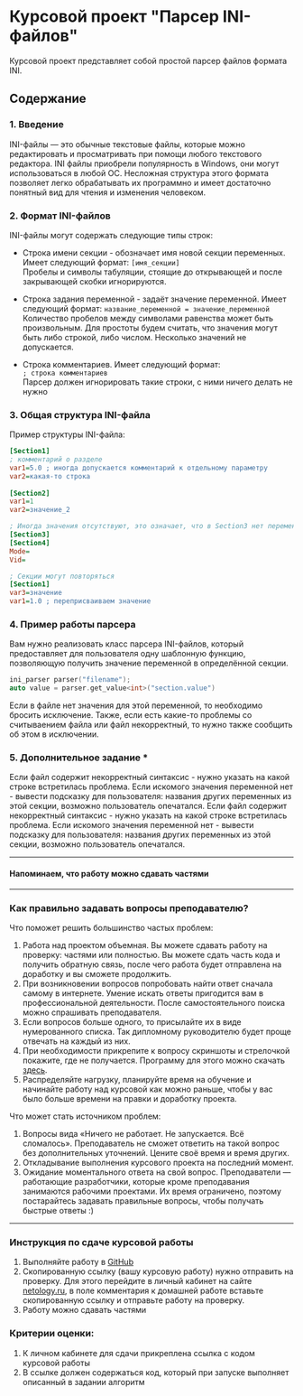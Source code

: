 # Курсовой проект "Парсер INI-файлов"

Курсовой проект представляет собой простой парсер файлов формата INI.

## Содержание

### 1. Введение
INI-файлы — это обычные текстовые файлы, которые можно редактировать и просматривать при помощи любого текстового редактора.
INI файлы приобрели популярность в Windows, они могут использоваться в любой ОС. Несложная структура этого формата позволяет легко обрабатывать их программно и имеет достаточно понятный вид для чтения и изменения человеком.

### 2. Формат INI-файлов
INI-файлы могут содержать следующие типы строк:
* Строка имени секции - обозначает имя новой секции переменных. Имеет следующий формат: 
` [имя_секции] ` <br/>
Пробелы и символы табуляции, стоящие до открывающей и после закрывающей скобки игнорируются.

* Строка задания переменной - задаёт значение переменной. Имеет следующий формат:
` название_переменной = значение_переменной ` <br /> 
Количество пробелов между символами равенства может быть произвольным.
Для простоты будем считать, что значения могут быть либо строкой, либо числом. Несколько значений не допускается.

* Строка комментариев. Имеет следующий формат: <br /> 
` ; строка комментариев ` <br/>
Парсер должен игнорировать такие строки, с ними ничего делать не нужно

### 3. Общая структура INI-файла
Пример структуры INI-файла:
```INI
[Section1]
; комментарий о разделе
var1=5.0 ; иногда допускается комментарий к отдельному параметру
var2=какая-то строка
  
[Section2]
var1=1
var2=значение_2

; Иногда значения отсутствуют, это означает, что в Section3 нет переменных 
[Section3]
[Section4]
Mode=
Vid=

; Секции могут повторяться
[Section1]
var3=значение
var1=1.0 ; переприсваиваем значение
```

### 4. Пример работы парсера
Вам нужно реализовать класс парсера INI-файлов, который предоставляет для пользователя одну шаблонную функцию, позволяющую получить значение переменной в определённой секции. 
 ```C++
ini_parser parser("filename");
auto value = parser.get_value<int>("section.value")
 ```
 Если в файле нет значения для этой переменной, то необходимо бросить исключение.
 Также, если есть какие-то проблемы со считываением файла или файл некорректный, то нужно также сообщить об этом в исключении.

 ### 5. Дополнительное задание *

Если файл содержит некорректный синтаксис - нужно указать на какой строке встретилась проблема. Если искомого значения переменной нет - вывести подсказку для пользователя: названия других переменных из этой секции, возможно пользователь опечатался.
Если файл содержит некорректный синтаксис - нужно указать на какой строке встретилась проблема. Если искомого значения переменной нет - вывести подсказку для пользователя: названия других переменных из этой секции, возможно пользователь опечатался.
 ______
 
 #### Напоминаем, что работу можно сдавать частями
 ______

### Как правильно задавать вопросы преподавателю?

Что поможет решить большинство частых проблем:

1. Работа над проектом объемная. Вы можете сдавать работу на проверку: частями или полностью. Вы можете сдать часть кода и получить обратную связь, после чего работа будет отправлена на доработку и вы сможете продолжить. 
2. При возникновении вопросов попробовать найти ответ сначала самому в интернете. Умение искать ответы пригодится вам в профессиональной деятельности. После самостоятельного поиска можно спрашивать преподавателя.
3. Если вопросов больше одного, то присылайте их в виде нумерованного списка. Так дипломному руководителю будет проще отвечать на каждый из них.
4. При необходимости прикрепите к вопросу скриншоты и стрелочкой покажите, где не получается. Программу для этого можно скачать [здесь](https://app.prntscr.com/ru).
5. Распределяйте нагрузку, планируйте время на обучение и начинайте работу над курсовой как можно раньше, чтобы у вас было больше времени на правки и доработку проекта.

Что может стать источником проблем:

1. Вопросы вида «Ничего не работает. Не запускается. Всё сломалось». Преподаватель не сможет ответить на такой вопрос без дополнительных уточнений. Цените своё время и время других.
2. Откладывание выполнения курсового проекта на последний момент.
3. Ожидание моментального ответа на свой вопрос. Преподаватели — работающие разработчики, которые кроме преподавания занимаются рабочими проектами. Их время ограничено, поэтому постарайтесь задавать правильные вопросы, чтобы получать быстрые ответы :)

______

### Инструкция по сдаче курсовой работы

1. Выполняйте работу в [GitHub](https://github.com/)
2. Скопированную ссылку (вашу курсовую работу) нужно отправить на проверку. Для этого перейдите в личный кабинет на сайте [netology.ru](http://netology.ru/), в поле комментария к домашней работе вставьте скопированную ссылку и отправьте работу на проверку.
3. Работу можно сдавать частями

### Критерии оценки:

1. К личном кабинете для сдачи прикреплена ссылка с кодом курсовой работы
2. В ссылке должен содержаться код, который при запуске выполняет описанный в задании алгоритм
